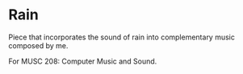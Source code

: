 # Rain

Piece that incorporates the sound of rain into complementary music composed by me.

For MUSC 208: Computer Music and Sound.
